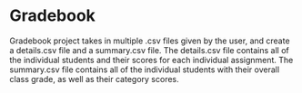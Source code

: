 # Gradebook
Gradebook project takes in multiple .csv files given by the user, and create a details.csv file and a summary.csv file. 
The details.csv file contains all of the individual students and their scores for each individual assignment. 
The summary.csv file contains all of the individual students with their overall class grade, as well as their category scores. 
